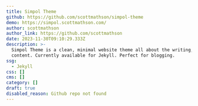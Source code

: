 ```yaml
---
title: Simpol Theme
github: https://github.com/scottmathson/simpol-theme
demo: https://simpol.scottmathson.com/
author: scottmathson
author_link: https://github.com/scottmathson
date: 2023-11-30T09:10:29.333Z
description: >-
  Simpol Theme is a clean, minimal website theme all about the writing, the
  content. Currently available for Jekyll. Perfect for blogging.
ssg:
  - Jekyll
css: []
cms: []
category: []
draft: true
disabled_reason: Github repo not found
---
```

